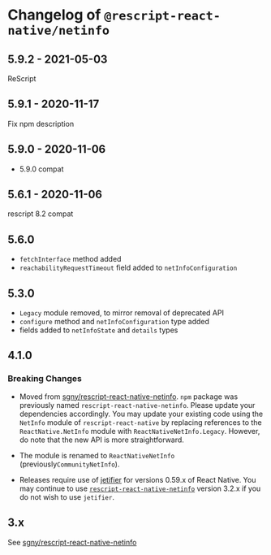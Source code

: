 # Changelog of `@rescript-react-native/netinfo`

## 5.9.2 - 2021-05-03

ReScript

## 5.9.1 - 2020-11-17

Fix npm description

## 5.9.0 - 2020-11-06

- 5.9.0 compat

## 5.6.1 - 2020-11-06

rescript 8.2 compat

## 5.6.0

- `fetchInterface` method added
- `reachabilityRequestTimeout` field added to `netInfoConfiguration`

## 5.3.0

- `Legacy` module removed, to mirror removal of deprecated API
- `configure` method and `netInfoConfiguration` type added
- fields added to `netInfoState` and `details` types

## 4.1.0

### Breaking Changes

- Moved from
  [sgny/rescript-react-native-netinfo](https://github.com/sgny/rescript-react-native-netinfo#readme).
  `npm` package was previously named `rescript-react-native-netinfo`. Please
  update your dependencies accordingly. You may update your existing code using
  the `NetInfo` module of `rescript-react-native` by replacing references to the
  `ReactNative.NetInfo` module with `ReactNativeNetInfo.Legacy`. However, do
  note that the new API is more straightforward.

- The module is renamed to `ReactNativeNetInfo` (previously`CommunityNetInfo`).

- Releases require use of [jetifier](https://github.com/mikehardy/jetifier) for
  versions 0.59.x of React Native. You may continue to use
  [`rescript-react-native-netinfo`](https://www.npmjs.com/package/rescript-react-native-netinfo)
  version 3.2.x if you do not wish to use `jetifier`.

## 3.x

See
[sgny/rescript-react-native-netinfo](https://github.com/sgny/rescript-react-native-netinfo/tree/3.2.4])
